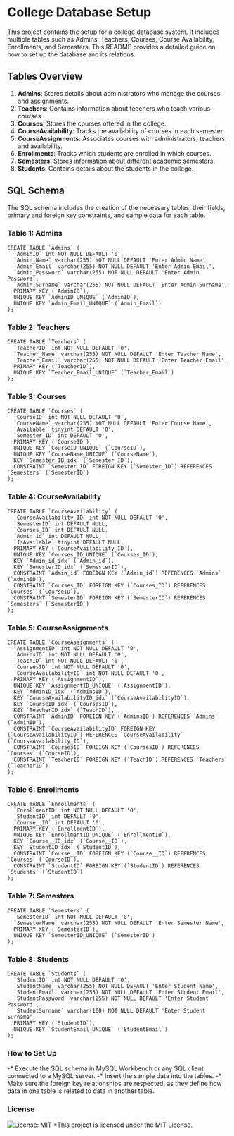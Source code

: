 # College Database Setup

This project contains the setup for a college database system. It includes multiple tables such as Admins, Teachers, Courses, Course Availability, Enrollments, and Semesters. This README provides a detailed guide on how to set up the database and its relations.

## Tables Overview

1. **Admins**: Stores details about administrators who manage the courses and assignments.
2. **Teachers**: Contains information about teachers who teach various courses.
3. **Courses**: Stores the courses offered in the college.
4. **CourseAvailability**: Tracks the availability of courses in each semester.
5. **CourseAssignments**: Associates courses with administrators, teachers, and availability.
6. **Enrollments**: Tracks which students are enrolled in which courses.
7. **Semesters**: Stores information about different academic semesters.
8. **Students**: Contains details about the students in the college.

## SQL Schema

The SQL schema includes the creation of the necessary tables, their fields, primary and foreign key constraints, and sample data for each table.

### Table 1: Admins

```
CREATE TABLE `Admins` (
  `AdminID` int NOT NULL DEFAULT '0',
  `Admin_Name` varchar(255) NOT NULL DEFAULT 'Enter Admin Name',
  `Admin_Email` varchar(255) NOT NULL DEFAULT 'Enter Admin Email',
  `Admin_Password` varchar(255) NOT NULL DEFAULT 'Enter Admin Password',
  `Admin_Surname` varchar(255) NOT NULL DEFAULT 'Enter Admin Surname',
  PRIMARY KEY (`AdminID`),
  UNIQUE KEY `AdminID_UNIQUE` (`AdminID`),
  UNIQUE KEY `Admin_Email_UNIQUE` (`Admin_Email`)
);
```
### Table 2: Teachers
```
CREATE TABLE `Teachers` (
  `TeacherID` int NOT NULL DEFAULT '0',
  `Teacher_Name` varchar(255) NOT NULL DEFAULT 'Enter Teacher Name',
  `Teacher_Email` varchar(255) NOT NULL DEFAULT 'Enter Teacher Email',
  PRIMARY KEY (`TeacherID`),
  UNIQUE KEY `Teacher_Email_UNIQUE` (`Teacher_Email`)
);
```
### Table 3: Courses
```
CREATE TABLE `Courses` (
  `CourseID` int NOT NULL DEFAULT '0',
  `CourseName` varchar(255) NOT NULL DEFAULT 'Enter Course Name',
  `Available` tinyint DEFAULT '0',
  `Semester_ID` int DEFAULT '0',
  PRIMARY KEY (`CourseID`),
  UNIQUE KEY `CourseID_UNIQUE` (`CourseID`),
  UNIQUE KEY `CourseName_UNIQUE` (`CourseName`),
  KEY `Semester_ID_idx` (`Semester_ID`),
  CONSTRAINT `Semester_ID` FOREIGN KEY (`Semester_ID`) REFERENCES `Semesters` (`SemesterID`)
);
```

### Table 4: CourseAvailability
```
CREATE TABLE `CourseAvailability` (
  `CourseAvailability_ID` int NOT NULL DEFAULT '0',
  `SemesterID` int DEFAULT NULL,
  `Courses_ID` int DEFAULT NULL,
  `Admin_id` int DEFAULT NULL,
  `IsAvailable` tinyint DEFAULT NULL,
  PRIMARY KEY (`CourseAvailability_ID`),
  UNIQUE KEY `Courses_ID_UNIQUE` (`Courses_ID`),
  KEY `Admin_id_idx` (`Admin_id`),
  KEY `SemesterID_idx` (`SemesterID`),
  CONSTRAINT `Admin_id` FOREIGN KEY (`Admin_id`) REFERENCES `Admins` (`AdminID`),
  CONSTRAINT `Courses_ID` FOREIGN KEY (`Courses_ID`) REFERENCES `Courses` (`CourseID`),
  CONSTRAINT `SemesterID` FOREIGN KEY (`SemesterID`) REFERENCES `Semesters` (`SemesterID`)
);
```

### Table 5: CourseAssignments
```
CREATE TABLE `CourseAssignments` (
  `AssignmentID` int NOT NULL DEFAULT '0',
  `AdminsID` int NOT NULL DEFAULT '0',
  `TeachID` int NOT NULL DEFAULT '0',
  `CoursesID` int NOT NULL DEFAULT '0',
  `CourseAvailabilityID` int NOT NULL DEFAULT '0',
  PRIMARY KEY (`AssignmentID`),
  UNIQUE KEY `AssignmentID_UNIQUE` (`AssignmentID`),
  KEY `AdminID_idx` (`AdminsID`),
  KEY `CourseAvailabilityID_idx` (`CourseAvailabilityID`),
  KEY `CourseID_idx` (`CoursesID`),
  KEY `TeacherID_idx` (`TeachID`),
  CONSTRAINT `AdminID` FOREIGN KEY (`AdminsID`) REFERENCES `Admins` (`AdminID`),
  CONSTRAINT `CourseAvailabilityID` FOREIGN KEY (`CourseAvailabilityID`) REFERENCES `CourseAvailability` (`CourseAvailability_ID`),
  CONSTRAINT `CoursesID` FOREIGN KEY (`CoursesID`) REFERENCES `Courses` (`CourseID`),
  CONSTRAINT `TeacherID` FOREIGN KEY (`TeachID`) REFERENCES `Teachers` (`TeacherID`)
);
```
### Table 6: Enrollments
```
CREATE TABLE `Enrollments` (
  `EnrollmentID` int NOT NULL DEFAULT '0',
  `StudentID` int DEFAULT '0',
  `Course__ID` int DEFAULT '0',
  PRIMARY KEY (`EnrollmentID`),
  UNIQUE KEY `EnrollmentID_UNIQUE` (`EnrollmentID`),
  KEY `Course__ID_idx` (`Course__ID`),
  KEY `StudentID_idx` (`StudentID`),
  CONSTRAINT `Course__ID` FOREIGN KEY (`Course__ID`) REFERENCES `Courses` (`CourseID`),
  CONSTRAINT `StudentID` FOREIGN KEY (`StudentID`) REFERENCES `Students` (`StudentID`)
);
```
### Table 7: Semesters
```
CREATE TABLE `Semesters` (
  `SemesterID` int NOT NULL DEFAULT '0',
  `SemesterName` varchar(255) NOT NULL DEFAULT 'Enter Semester Name',
  PRIMARY KEY (`SemesterID`),
  UNIQUE KEY `SemesterID_UNIQUE` (`SemesterID`)
);
```

### Table 8: Students
```
CREATE TABLE `Students` (
  `StudentID` int NOT NULL DEFAULT '0',
  `StudentName` varchar(255) NOT NULL DEFAULT 'Enter Student Name',
  `StudentEmail` varchar(255) NOT NULL DEFAULT 'Enter Student Email',
  `StudentPassword` varchar(255) NOT NULL DEFAULT 'Enter Student Password',
  `StudentSurname` varchar(100) NOT NULL DEFAULT 'Enter Student Surname',
  PRIMARY KEY (`StudentID`),
  UNIQUE KEY `StudentEmail_UNIQUE` (`StudentEmail`)
);
```


### How to Set Up

-* Execute the SQL schema in MySQL Workbench or any SQL client connected to a MySQL server.
-* Insert the sample data into the tables.
-* Make sure the foreign key relationships are respected, as they define how data in one table is related to data in another table.

### License
![License: MIT](https://img.shields.io/badge/License-MIT-yellow.svg)
*This project is licensed under the MIT License.







